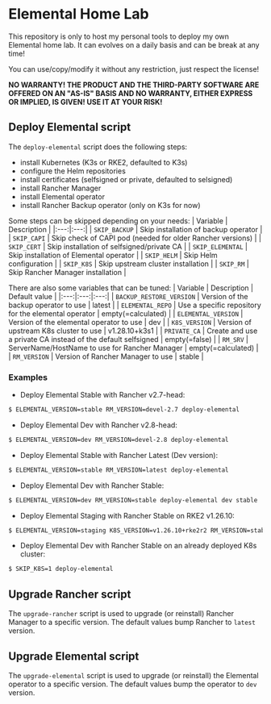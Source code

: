 # Elemental Home Lab

This repository is only to host my personal tools to deploy my own Elemental home lab.
It can evolves on a daily basis and can be break at any time!

You can use/copy/modify it without any restriction, just respect the license!

**NO WARRANTY! THE PRODUCT AND THE THIRD-PARTY SOFTWARE ARE OFFERED ON AN
"AS-IS" BASIS AND NO WARRANTY, EITHER EXPRESS OR IMPLIED, IS GIVEN!
USE IT AT YOUR RISK!**

## Deploy Elemental script

The `deploy-elemental` script does the following steps:
- install Kubernetes (K3s or RKE2, defaulted to K3s)
- configure the Helm repositories 
- install certificates (selfsigned or private, defaulted to selsigned)
- install Rancher Manager
- install Elemental operator
- install Rancher Backup operator (only on K3s for now)

Some steps can be skipped depending on your needs:
| Variable | Description |
|:---:|:---:|
| `SKIP_BACKUP` | Skip installation of backup operator |
| `SKIP_CAPI` | Skip check of CAPI pod (needed for older Rancher versions) |
| `SKIP_CERT` | Skip installation of selfsigned/private CA |
| `SKIP_ELEMENTAL` | Skip installation of Elemental operator |
| `SKIP_HELM` | Skip Helm configuration |
| `SKIP_K8S` | Skip upstream cluster installation |
| `SKIP_RM` | Skip Rancher Manager installation |

There are also some variables that can be tuned:
| Variable | Description | Default value |
|:---:|:---:|:---:|
| `BACKUP_RESTORE_VERSION` | Version of the backup operator to use | latest |
| `ELEMENTAL_REPO` | Use a specific repository for the elemental operator | empty(=calculated) |
| `ELEMENTAL_VERSION` | Version of the elemental operator to use | dev |
| `K8S_VERSION` | Version of upstream K8s cluster to use | v1.28.10+k3s1 |
| `PRIVATE_CA` | Create and use a private CA instead of the default selfsigned | empty(=false) |
| `RM_SRV` | ServerName/HostName to use for Rancher Manager | empty(=calculated) |
| `RM_VERSION` | Version of Rancher Manager to use | stable |

### Examples

- Deploy Elemental Stable with Rancher v2.7-head:
```bash
$ ELEMENTAL_VERSION=stable RM_VERSION=devel-2.7 deploy-elemental
```

- Deploy Elemental Dev with Rancher v2.8-head:
```bash
$ ELEMENTAL_VERSION=dev RM_VERSION=devel-2.8 deploy-elemental
```

- Deploy Elemental Stable with Rancher Latest (Dev version):
```bash
$ ELEMENTAL_VERSION=stable RM_VERSION=latest deploy-elemental
```

- Deploy Elemental Dev with Rancher Stable:
```bash
$ ELEMENTAL_VERSION=dev RM_VERSION=stable deploy-elemental dev stable
```

- Deploy Elemental Staging with Rancher Stable on RKE2 v1.26.10:
```bash
$ ELEMENTAL_VERSION=staging K8S_VERSION=v1.26.10+rke2r2 RM_VERSION=stable deploy-elemental
```

- Deploy Elemental Dev with Rancher Stable on an already deployed K8s cluster:
```bash
$ SKIP_K8S=1 deploy-elemental
```

## Upgrade Rancher script

The `upgrade-rancher` script is used to upgrade (or reinstall) Rancher Manager to a specific version. The default values bump Rancher to `latest` version.

## Upgrade Elemental script

The `upgrade-elemental` script is used to upgrade (or reinstall) the Elemental operator to a specific version. The default values bump the operator to `dev` version.
